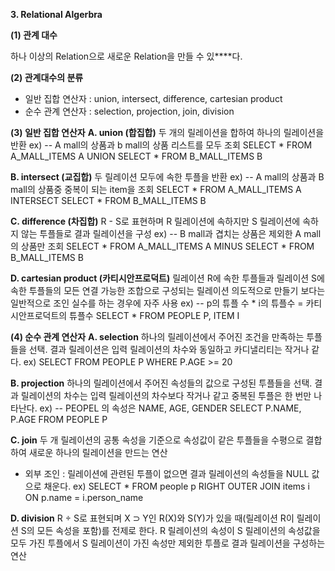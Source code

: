 **3. Relational Algerbra**

**(1) 관계 대수**

하나 이상의 Relation으로 새로운 Relation을 만들 수 있****다.

**(2) 관계대수의 분류**
- 일반 집합 연산자 : union, intersect, difference, cartesian product
- 순수 관계 연산자 : selection, projection, join, division

**(3) 일반 집합 연산자**
**A. union (합집합)**
두 개의 릴레이션을 합하여 하나의 릴레이션을 반환
ex) 
-- A mall의 상품과 b mall의 상품 리스트를 모두 조회 
SELECT *
FROM A_MALL_ITEMS A 
UNION 
SELECT *
FROM B_MALL_ITEMS B

**B. intersect (교집합)**
두 릴레이션 모두에 속한 투플을 반환
ex)
-- A mall의 상품과 B mall의 상품중 중복이 되는 item을 조회
SELECT *
FROM A_MALL_ITEMS A 
INTERSECT 
SELECT *
FROM B_MALL_ITEMS B

**C. difference (차집합)**
R - S로 표현하며 R 릴레이션에 속하지만 S 릴레이션에 속하지 않는 투플들로 결과 릴레이션을 구성
ex)
-- B mall과 겹치는 상품은 제외한 A mall의 상품만 조회
SELECT *
FROM A_MALL_ITEMS A 
MINUS 
SELECT *
FROM B_MALL_ITEMS B

**D. cartesian product (카티시안프로덕트)**
릴레이션 R에 속한 투플들과 릴레이션 S에 속한 투플들의 모든 연결 가능한 조합으로 구성되는 릴레이션
의도적으로 만들기 보다는 일반적으로 조인 실수를 하는 경우에 자주 사용 
ex) 
-- p의 튜플 수 * i의 튜플수 = 카티시안프로덕트의 튜플수
SELECT * 
FROM PEOPLE P, ITEM I 


**(4) 순수 관계 연산자**
**A. selection**
하나의 릴레이션에서 주어진 조건을 만족하는 투플들을 선택. 결과 릴레이션은 입력 릴레이션의 차수와 동일하고 카디낼리티는 작거나 같다.
ex) 
SELECT 
FROM PEOPLE P
WHERE P.AGE >= 20

**B. projection**
하나의 릴레이션에서 주어진 속성들의 값으로 구성된 투플들을 선택. 결과 릴레이션의 차수는 입력 릴레이션의 차수보다 작거나 같고 중복된 투플은 한 번만 나타난다.
ex) 
-- PEOPEL 의 속성은 NAME, AGE, GENDER
SELECT P.NAME, P.AGE
FROM PEOPLE P 

**C. join**
두 개 릴레이션의 공통 속성을 기준으로 속성값이 같은 투플들을 수평으로 결합하여 새로운 하나의 릴레이션을 만드는 연산
- 외부 조인 : 릴레이션에 관련된 투플이 없으면 결과 릴레이션의 속성들을 NULL 값으로 채운다.
ex) 
SELECT * 
FROM people p
RIGHT OUTER JOIN items i ON p.name = i.person_name 

**D. division**
R ÷ S로 표현되며 X ⊃ Y인 R(X)와 S(Y)가 있을 때(릴레이션 R이 릴레이션 S의 모든 속성을 포함)를 전제로 한다. R 릴레이션의 속성이 S 릴레이션의 속성값을 모두 가진 투플에서 S 릴레이션이 가진 속성만 제외한 투플로 결과 릴레이션을 구성하는 연산